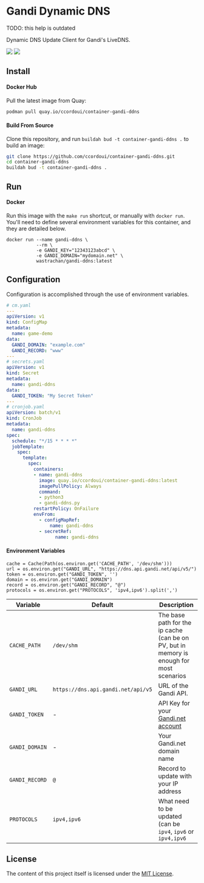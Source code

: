 # Gandi Dynamic DNS

TODO: this help is outdated

Dynamic DNS Update Client for Gandi's LiveDNS.

[![](https://circleci.com/gh/wastrachan/docker-gandi-ddns.svg?style=svg)](https://circleci.com/gh/wastrachan/docker-gandi-ddns)
[![](https://img.shields.io/docker/pulls/wastrachan/gandi-ddns.svg)](https://hub.docker.com/r/wastrachan/gandi-ddns)

## Install

#### Docker Hub

Pull the latest image from Quay:

```bash
podman pull quay.io/ccordoui/container-gandi-ddns
```

#### Build From Source

Clone this repository, and run `buildah bud -t container-gandi-ddns .` to build an image:

```bash
git clone https://github.com/ccordoui/container-gandi-ddns.git
cd container-gandi-ddns
buildah bud -t container-gandi-ddns .
```

## Run

#### Docker

Run this image with the `make run` shortcut, or manually with `docker run`. You'll need to define several environment variables for this container, and they are detailed below.

```shell
docker run --name gandi-ddns \
           --rm \
           -e GANDI_KEY="12343123abcd" \
           -e GANDI_DOMAIN="mydomain.net" \
           wastrachan/gandi-ddns:latest
```

## Configuration

Configuration is accomplished through the use of environment variables.

```yaml
# cm.yaml
--- 
apiVersion: v1
kind: ConfigMap
metadata:
  name: game-demo
data:
  GANDI_DOMAIN: "example.com"
  GANDI_RECORD: "www"
---
# secrets.yaml
apiVersion: v1
kind: Secret
metadata:
  name: gandi-ddns
data:
  GANDI_TOKEN: "My Secret Token"
---
# cronjob.yaml
apiVersion: batch/v1
kind: CronJob
metadata:
  name: gandi-ddns
spec:
  schedule: "*/15 * * * *"
  jobTemplate:
    spec:
      template:
        spec:
          containers:
          - name: gandi-ddns
            image: quay.io/ccordoui/container-gandi-ddns:latest
            imagePullPolicy: Always
            command:
            - python3
            - gandi-ddns.py
          restartPolicy: OnFailure
          envFrom:
            - configMapRef:
                name: gandi-ddns
            - secretRef:
                  name: gandi-ddns
```

#### Environment Variables
    cache = Cache(Path(os.environ.get('CACHE_PATH', '/dev/shm')))
    url = os.environ.get("GANDI_URL", "https://dns.api.gandi.net/api/v5/")
    token = os.environ.get("GANDI_TOKEN", '')
    domain = os.environ.get("GANDI_DOMAIN")
    record = os.environ.get("GANDI_RECORD", "@")
    protocols = os.environ.get("PROTOCOLS", 'ipv4,ipv6').split(',')

| Variable          | Default                             | Description                                                                                          |
| ----------------- | ----------------------------------- | ---------------------------------------------------------------------------------------------------- |
| `CACHE_PATH`      | `/dev/shm`                          | The base path for the ip cache (can be on PV, but in memory is enough for most scenarios             |
| `GANDI_URL`       | `https://dns.api.gandi.net/api/v5`  | URL of the Gandi API.                                                                                |
| `GANDI_TOKEN`     | -                                   | API Key for your [Gandi.net account](https://docs.gandi.net/en/domain_names/advanced_users/api.html) |
| `GANDI_DOMAIN`    | -                                   | Your Gandi.net domain name                                                                           |
| `GANDI_RECORD`    | `@`                                 | Record to update with your IP address                                                                |
| `PROTOCOLS`       | `ipv4,ipv6`                         | What need to be updated (can be `ipv4`, `ipv6` or `ipv4,ipv6`                                        |

## License

The content of this project itself is licensed under the [MIT License](LICENSE).
